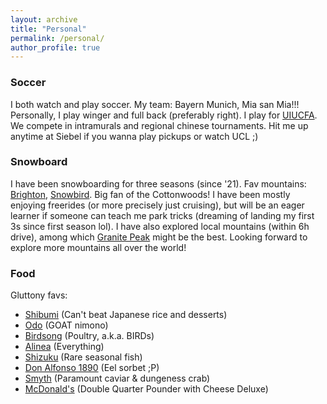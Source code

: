 ```yaml
---
layout: archive
title: "Personal"
permalink: /personal/
author_profile: true
---
```


### Soccer
I both watch and play soccer. My team: Bayern Munich, Mia san Mia!!! Personally, I play winger and full back (preferably right). I play for [UIUCFA](https://www.instagram.com/cfa_uiuc/). We compete in intramurals and regional chinese tournaments. Hit me up anytime at Siebel if you wanna play pickups or watch UCL ;)

### Snowboard
I have been snowboarding for three seasons (since '21). Fav mountains: [Brighton](https://brightonresort.com/), [Snowbird](https://www.snowbird.com/). Big fan of the Cottonwoods! I have been mostly enjoying freerides (or more precisely just cruising), but will be an eager learner if someone can teach me park tricks (dreaming of landing my first 3s since first season lol). I have also explored local mountains (within 6h drive), among which [Granite Peak](https://www.skigranitepeak.com/) might be the best. Looking forward to explore more mountains all over the world!

### Food
Gluttony favs:
* [Shibumi](https://www.shibumidtla.com/) (Can't beat Japanese rice and desserts)
* [Odo](https://www.odo.nyc/) (GOAT nimono)
* [Birdsong](https://www.birdsongsf.com/) (Poultry, a.k.a. BIRDs)
* [Alinea](https://www.alinearestaurant.com/) (Everything)
* [Shizuku](https://shizuku.ca/) (Rare seasonal fish)
* [Don Alfonso 1890](https://www.donalfonsotoronto.com/) (Eel sorbet ;P)
* [Smyth](https://www.smythandtheloyalist.com/smyth/) (Paramount caviar & dungeness crab)
* [McDonald's](https://www.mcdonalds.com/us/en-us.html) (Double Quarter Pounder with Cheese Deluxe)